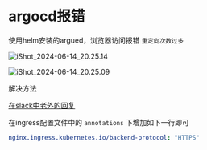 # argocd报错



使用helm安装的argued，浏览器访问报错 `重定向次数过多`



![iShot_2024-06-14_20.25.14](https://gitea.pptfz.cn/pptfz/picgo-images/raw/branch/master/img/iShot_2024-06-14_20.25.14.png)



![iShot_2024-06-14_20.25.09](https://gitea.pptfz.cn/pptfz/picgo-images/raw/branch/master/img/iShot_2024-06-14_20.25.09.png)



解决方法

[在slack中老外的回复](https://app.slack.com/client/T08PSQ7BQ/C01TSERG0KZ)

在ingress配置文件中的 `annotations` 下增加如下一行即可

```yaml
nginx.ingress.kubernetes.io/backend-protocol: "HTTPS"
```

